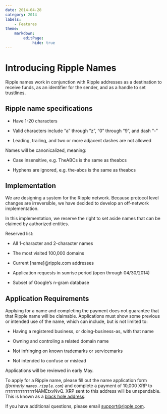 ```yaml
---
date: 2014-04-28
category: 2014
labels:
    - Features
theme:
    markdown:
        editPage:
            hide: true
---
```

# Introducing Ripple Names

Ripple names work in conjunction with Ripple addresses as a destination to receive funds, as an identifier for the sender, and as a handle to set trustlines.


## Ripple name specifications

- Have 1-20 characters

- Valid characters include “a” through “z”, “0” through “9”, and dash “-”

-  Leading, trailing, and two or more adjacent dashes are not allowed

Names will be canonicalized, meaning:

-  Case insensitive, e.g. TheABCs is the same as theabcs

-  Hyphens are ignored, e.g. the-abcs is the same as theabcs

## Implementation

We are designing a system for the Ripple network. Because protocol level changes are irreversible, we have decided to develop an off-network implementation.

In this implementation, we reserve the right to set aside names that can be claimed by authorized entities.

Reserved list:

- All 1-character and 2-character names

- The most visited 100,000 domains

- Current [name]@ripple.com addresses

- Application requests in sunrise period (open through 04/30/2014)

- Subset of Google’s n-gram database

## Application Requirements

Applying for a name and completing the payment does not guarantee that that Ripple name will be claimable. Applications must show some previous or intended use of the name, which can include, but is not limited to:

- Having a registered business, or doing-business-as, with that name

- Owning and controling a related domain name

- Not infringing on known trademarks or servicemarks

- Not intended to confuse or mislead

Applications will be reviewed in early May.

To apply for a Ripple name, please fill out the name application form _(formerly `names.ripple.com`)_ and complete a payment of 10,000 XRP to rrrrrrrrrrrrrrrrrNAMEtxvNvQ. XRP sent to this address will be unspendable. This is known as a [black hole address](https://xrpl.org/accounts.html#special-addresses).

If you have additional questions, please email support@ripple.com.

